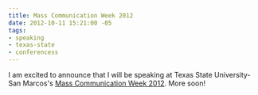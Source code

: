 ```yaml
---
title: Mass Communication Week 2012
date: 2012-10-11 15:21:00 -05
tags:
- speaking
- texas-state
- conferencess
---
```


I am excited to announce that I will be speaking at Texas State University-San Marcos's <a href="http://www.txstatemcweek.com/p/schedule.html">Mass Communication Week 2012</a>. More soon!
